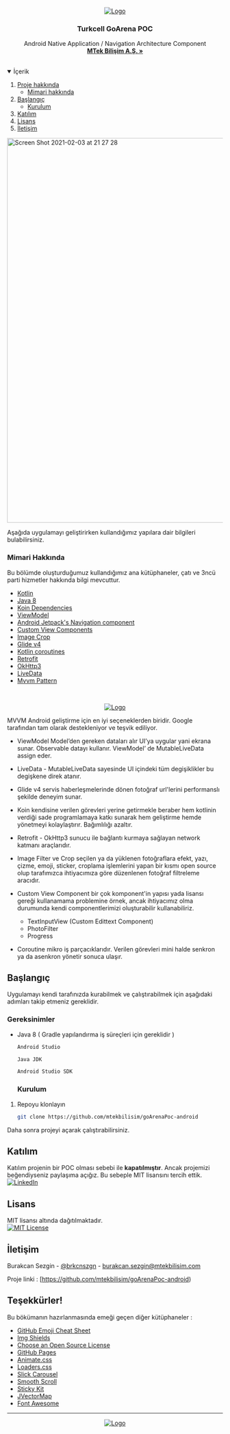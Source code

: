 
<!-- PROJECT LOGO -->
<br />
<p align="center">
  <a href="https://github.com/mtekbilisim">
    <img src="https://www.cioupdate.com.tr/wp-content/uploads/2020/06/poc.jpg" alt="Logo">
  </a>

<h3 align="center">Turkcell GoArena POC</h3>

  <p align="center">
    Android Native Application /  Navigation Architecture Component
    <br />
    <a href="http://www.mtekbilisim.com"><strong>MTek Bilişim A.Ş. »</strong></a>
    <br />
    <br />
  </p>
</p>

<!-- TABLE OF CONTENTS -->
<details open="open">
  <summary>İçerik</summary>
  <ol>
    <li>
      <a href="#about-the-project">Proje hakkında</a>
      <ul>
        <li><a href="#built-with">Mimari hakkında</a></li>
      </ul>
    </li>
    <li>
      <a href="#getting-started">Başlangıç</a>
      <ul>
        <li><a href="#installation">Kurulum</a></li>
      </ul>
    </li>
    <li><a href="#contributing">Katılım</a></li>
    <li><a href="#license">Lisans</a></li>
    <li><a href="#contact">İletişim</a></li>
  </ol>
</details>

<img width="898" alt="Screen Shot 2021-02-03 at 21 27 28" src="https://user-images.githubusercontent.com/34453671/106792295-02d35100-6667-11eb-97d6-ca519c2a2056.png" alt="Logo">


Aşağıda uygulamayı geliştirirken kullandığımız yapılara dair bilgileri bulabilirsiniz.

### Mimari Hakkında

Bu bölümde oluşturduğumuz kullandığımız ana kütüphaneler, çatı ve 3ncü parti hizmetler hakkında bilgi mevcuttur.

* [Kotlin](https://kotlinlang.org/)
* [Java 8](https://www.oracle.com/tr/java/technologies/javase-jdk8-downloads.html)
* [Koin Dependencies](https://insert-koin.io)
* [ViewModel](https://developer.android.com/topic/libraries/architecture/viewmodel?gclid=CjwKCAiAsOmABhAwEiwAEBR0ZmX9hYu395Djcu7p85bjdTzYDHVx2RC9eUfaxuN2Ez2WbRpt1vYHGRoCg8MQAvD_BwE&gclsrc=aw.ds)
* [Android Jetpack's Navigation component](https://developer.android.com/guide/navigation)
* [Custom View Components](https://developer.android.com/guide/topics/ui/custom-components)
* [Image Crop](https://github.com/igreenwood/SimpleCropView)
* [Glide v4](https://bumptech.github.io/glide/)
* [Kotlin coroutines](https://developer.android.com/kotlin/coroutines?gclid=CjwKCAiAsOmABhAwEiwAEBR0ZsmldRBZG-OZsDLssJfpn-6IX0JO-hNMxeXbAMElP8pkmziUrj-rCBoC3-sQAvD_BwE&gclsrc=aw.ds)
* [Retrofit](https://square.github.io/#android)
* [OkHttp3](https://square.github.io/okhttp/)
* [LiveData](https://developer.android.com/topic/libraries/architecture/livedata)
* [Mvvm Pattern](https://developer.android.com/jetpack/guide)


<br />
<p align="center">
  <a href="https://github.com/mtekbilisim">
    <img src="https://user-images.githubusercontent.com/34453671/106795233-e20cfa80-666a-11eb-8cb1-22e9c9c85409.png" alt="Logo">
  </a>
</p>

MVVM Android geliştirme için en iyi seçeneklerden biridir. Google tarafından tam olarak destekleniyor ve teşvik ediliyor.

* ViewModel Model’den gereken dataları alır UI’ya uygular yani ekrana sunar. Observable datayı kullanır. ViewModel’ de MutableLiveData assign eder. 
* LiveData - MutableLiveData sayesinde UI içindeki tüm degişiklikler bu degişkene direk atanır.
* Glide v4 servis haberleşmelerinde dönen fotoğraf url'lerini performanslı şekilde deneyim sunar.
* Koin kendisine verilen görevleri yerine getirmekle beraber hem kotlinin verdiği sade programlamaya katkı sunarak hem geliştirme hemde yönetmeyi kolaylaştırır. Bağımlılığı azaltır.
* Retrofit - OkHttp3  sunucu ile bağlantı kurmaya sağlayan network katmanı araçlarıdır.
* Image Filter ve Crop seçilen ya da yüklenen fotoğraflara efekt, yazı, çizme, emoji, sticker, croplama işlemlerini yapan bir kısmı open source olup tarafımızca ihtiyacımıza göre düzenlenen
  fotoğraf filtreleme aracıdır.
* Custom View Component bir çok komponent'in yapısı yada lisansı gereği kullanamama problemine örnek, ancak ihtiyacımız olma durumunda kendi componentlerimizi oluşturabilir kullanabiliriz.
    * TextInputView (Custom Edittext Component)
    * PhotoFilter
    * Progress
    
* Coroutine mikro iş parçacıklarıdır. Verilen görevleri mini halde senkron ya da asenkron yönetir sonuca ulaşır.

<!-- GETTING STARTED -->
## Başlangıç

Uygulamayı kendi tarafınızda kurabilmek ve çalıştırabilmek için aşağıdaki adımları takip etmeniz gereklidir.

### Gereksinimler

* Java 8 ( Gradle yapılandırma iş süreçleri için gereklidir )
  ```sh
  Android Studio
  ```
   ```sh
  Java JDK
  ```
   ```sh
  Android Studio SDK
  ```
  
  ### Kurulum

1. Repoyu klonlayın
   ```sh
   git clone https://github.com/mtekbilisim/goArenaPoc-android
   ```
 Daha sonra projeyi açarak çalıştırabilirsiniz.
 
 <!-- CONTRIBUTING -->
## Katılım

Katılım projenin bir POC olması sebebi ile **kapatılmıştır**. Ancak projemizi beğendiyseniz paylaşıma açığız. Bu sebeple MIT lisansını tercih ettik.</br>
[![LinkedIn][linkedin-shield]][linkedin-url]
<!-- LICENSE -->
## Lisans

MIT lisansı altında dağıtılmaktadır.</br>
[![MIT License][license-shield]][license-url]


<!-- CONTACT -->
## İletişim

Burakcan Sezgin - [@brkcnszgn](https://www.linkedin.com/brkcnszgn/) - burakcan.sezgin@mtekbilisim.com

Proje linki : [https://github.com/mtekbilisim/goArenaPoc-android)



<!-- ACKNOWLEDGEMENTS -->
## Teşekkürler!
Bu bökümanın hazırlanmasında emeği geçen diğer kütüphaneler : 
* [GitHub Emoji Cheat Sheet](https://www.webpagefx.com/tools/emoji-cheat-sheet)
* [Img Shields](https://shields.io)
* [Choose an Open Source License](https://choosealicense.com)
* [GitHub Pages](https://pages.github.com)
* [Animate.css](https://daneden.github.io/animate.css)
* [Loaders.css](https://connoratherton.com/loaders)
* [Slick Carousel](https://kenwheeler.github.io/slick)
* [Smooth Scroll](https://github.com/cferdinandi/smooth-scroll)
* [Sticky Kit](http://leafo.net/sticky-kit)
* [JVectorMap](http://jvectormap.com)
* [Font Awesome](https://fontawesome.com)

<!-- MARKDOWN LINKS & IMAGES -->
<!-- https://www.markdownguide.org/basic-syntax/#reference-style-links -->
[license-shield]: https://img.shields.io/github/license/othneildrew/Best-README-Template.svg?style=for-the-badge
[license-url]: https://opensource.org/licenses/MIT
[linkedin-shield]: https://img.shields.io/badge/-LinkedIn-black.svg?style=for-the-badge&logo=linkedin&colorB=555
[linkedin-url]: https://www.linkedin.com/brkcnszgn/
[product-screenshot]: images/screenshot.png

-------------
<p align="center">
  <a href="http://www.mtekbilisim.com/">
    <img src="http://www.mtekbilisim.com/img/logo.png" alt="Logo">
  </a>
</p>
